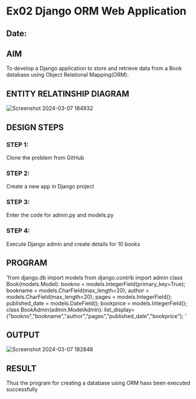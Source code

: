 # Ex02 Django ORM Web Application
## Date: 

## AIM
To develop a Django application to store and retrieve data from a Book database using Object Relational Mapping(ORM).

## ENTITY RELATINSHIP DIAGRAM

![Screenshot 2024-03-07 184932](https://github.com/tharunkumaran2006/ORM/assets/151625188/876939c4-9e42-4244-ade6-5ae8c187c3e0)


## DESIGN STEPS

### STEP 1:
Clone the problem from GitHub

### STEP 2:
Create a new app in Django project

### STEP 3:
Enter the code for admin.py and models.py

### STEP 4:
Execute Django admin and create details for 10 books

## PROGRAM
'from django.db import models
from django.contrib import admin
class Book(models.Model):
	bookno         = models.IntegerField(primary_key=True);
	bookname       = models.CharField(max_length=20);
	author         = models.CharField(max_length=20);
	pages          = models.IntegerField();
	published_date = models.DateField();
	bookprice      = models.IntegerField();
class BookAdmin(admin.ModelAdmin):
	list_display=("bookno","bookname","author","pages","published_date","bookprice"); '

## OUTPUT
![Screenshot 2024-03-07 182848](https://github.com/tharunkumaran2006/ORM/assets/151625188/fd7e3d80-d590-4095-af76-33bfbfe9c97c)


## RESULT
Thus the program for creating a database using ORM hass been executed successfully
